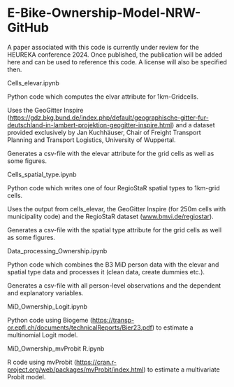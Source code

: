 # E-Bike-Ownership-Model-NRW-GitHub

A paper associated with this code is currently under review for the HEUREKA conference 2024. Once published, the publication will be added here and can be used to reference this code. A license will also be specified then.


Cells_elevar.ipynb

Python code which computes the elvar attribute for 1km-Gridcells.

Uses the GeoGitter Inspire (https://gdz.bkg.bund.de/index.php/default/geographische-gitter-fur-deutschland-in-lambert-projektion-geogitter-inspire.html) and a dataset provided exclusively by Jan Kuchhäuser, Chair of Freight Transport Planning and Transport Logistics, University of Wuppertal.

Generates a csv-file with the elevar attribute for the grid cells as well as some figures.


Cells_spatial_type.ipynb 

Python code which writes one of four RegioStaR spatial types to 1km-grid cells.

Uses the output from cells_elevar, the GeoGitter Inspire (for 250m cells with municipality code) and the RegioStaR dataset (www.bmvi.de/regiostar).

Generates a csv-file with the spatial type attribute for the grid cells as well as some figures.


Data_processing_Ownership.ipynb

Python code which combines the B3 MiD person data with the elevar and spatial type data and processes it (clean data, create dummies etc.).

Generates a csv-file with all person-level observations and the dependent and explanatory variables.


MiD_Ownership_Logit.ipynb

Python code using Biogeme (https://transp-or.epfl.ch/documents/technicalReports/Bier23.pdf) to estimate a multinomial Logit model.


MiD_Ownership_mvProbit R.ipynb

R code using mvProbit (https://cran.r-project.org/web/packages/mvProbit/index.html) to estimate a multivariate Probit model.
